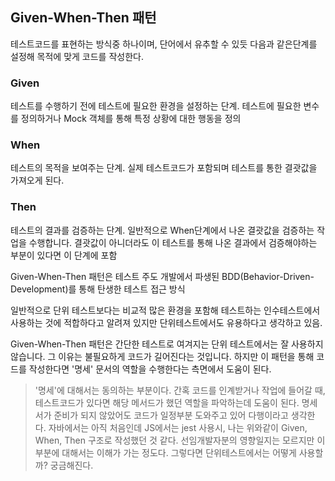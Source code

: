 ## Given-When-Then 패턴

테스트코드를 표현하는 방식중 하나이며, 단어에서 유추할 수 있듯 다음과 같은단계를 설정해 목적에 맞게 코드를 작성한다.

### Given

테스트를 수행하기 전에 테스트에 필요한 환경을 설정하는 단계.
테스트에 필요한 변수를 정의하거나 Mock 객체를 통해 특정 상황에 대한 행동을 정의

### When

테스트의 목적을 보여주는 단계. 실제 테스트코드가 포함되며 테스트를 통한 결괏값을 가져오게 된다.

### Then

테스트의 결과를 검증하는 단계. 일반적으로 When단계에서 나온 결괏값을 검증하는 작업을 수행합니다. 결괏값이 아니더라도 이 테스트를 통해 나온 결과에서 검증해야하는 부분이 있다면 이 단계에 포함

Given-When-Then 패턴은 테스트 주도 개발에서 파생된 BDD(Behavior-Driven-Development)를 통해 탄생한 테스트 접근 방식

일반적으로 단위 테스트보다는 비교적 많은 환경을 포함해 테스트하는 인수테스트에서 사용하는 것에 적합하다고 알려져 있지만 단위테스트에서도 유용하다고 생각하고 있음.

Given-When-Then 패턴은 간단한 테스트로 여겨지는 단위 테스트에서는 잘 사용하지 않습니다. 그 이유는 불필요하게 코드가 길어진다는 것입니다. 하지만 이 패턴을 통해 코드를 작성한다면 '명세' 문서의 역할을 수행한다는 측면에서 도움이 된다.

> '명세'에 대해서는 동의하는 부분이다. 간혹 코드를 인계받거나 작업에 들어갈 때, 테스트코드가 있다면 해당 메서드가 했던 역할을 파악하는데 도움이 된다. 명세서가 준비가 되지 않았어도 코드가 일정부분 도와주고 있어 다행이라고 생각한다.
> 자바에서는 아직 처음인데 JS에서는 jest 사용시, 나는 위와같이 Given, When, Then 구조로 작성했던 것 같다. 선임개발자분의 영향일지는 모르지만 이 부분에 대해서는 이해가 가는 정도다. 그렇다면 단위테스트에서는 어떻게 사용할까? 궁금해진다.

